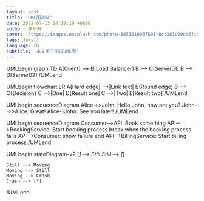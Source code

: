 ```yaml
---
layout: post
title: 'UML图测试'
date: 2022-07-13 14:19:19 +0800
author: 李乐升
cover: 'https://images.unsplash.com/photo-1651010967601-8cc281c00dc6?ixlib=rb-1.2.1&ixid=MnwxMjA3fDB8MHxwaG90by1wYWdlfHx8fGVufDB8fHx8&auto=format&fit=crop&w=764&q=80'
tags: Jekyll
language: zh
subtitle: '本文用于测试UML图'
---
```



UMLbegin
	graph TD 
	A[Client] --> B[Load Balancer] 
	B --> C[Server01] 
	B --> D[Server02]
/UMLend


UMLbegin
    flowchart LR
    A[Hard edge] -->|Link text| B(Round edge)
    B --> C{Decision}
    C -->|One| D[Result one]
    C -->|Two| E[Result two]
/UMLend

UMLbegin
    sequenceDiagram
    Alice->>John: Hello John, how are you?
    John-->>Alice: Great!
    Alice-)John: See you later!
/UMLend

UMLbegin
    sequenceDiagram
    Consumer-->API: Book something
    API-->BookingService: Start booking process
    break when the booking process fails
        API-->Consumer: show failure
    end
    API-->BillingService: Start billing process
/UMLend

UMLbegin
    stateDiagram-v2
    [*] --> Still
    Still --> [*]

    Still --> Moving
    Moving --> Still
    Moving --> Crash
    Crash --> [*]
/UMLend
